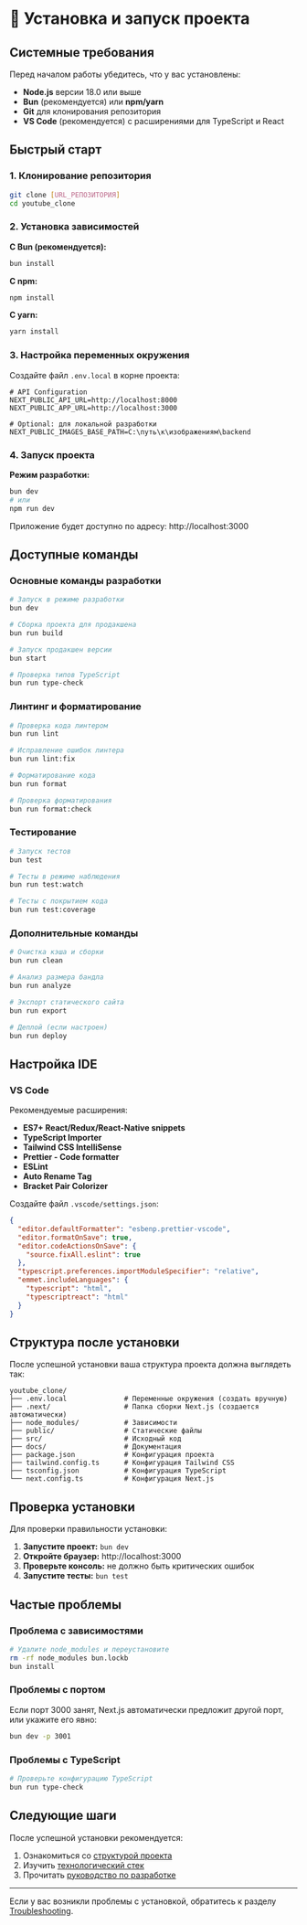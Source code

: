 # 🚀 Установка и запуск проекта

## Системные требования

Перед началом работы убедитесь, что у вас установлены:

- **Node.js** версии 18.0 или выше
- **Bun** (рекомендуется) или **npm/yarn**
- **Git** для клонирования репозитория
- **VS Code** (рекомендуется) с расширениями для TypeScript и React

## Быстрый старт

### 1. Клонирование репозитория

```bash
git clone [URL_РЕПОЗИТОРИЯ]
cd youtube_clone
```

### 2. Установка зависимостей

**С Bun (рекомендуется):**
```bash
bun install
```

**С npm:**
```bash
npm install
```

**С yarn:**
```bash
yarn install
```

### 3. Настройка переменных окружения

Создайте файл `.env.local` в корне проекта:

```env
# API Configuration
NEXT_PUBLIC_API_URL=http://localhost:8000
NEXT_PUBLIC_APP_URL=http://localhost:3000

# Optional: для локальной разработки
NEXT_PUBLIC_IMAGES_BASE_PATH=C:\путь\к\изображениям\backend
```

### 4. Запуск проекта

**Режим разработки:**
```bash
bun dev
# или
npm run dev
```

Приложение будет доступно по адресу: http://localhost:3000

## Доступные команды

### Основные команды разработки

```bash
# Запуск в режиме разработки
bun dev

# Сборка проекта для продакшена
bun run build

# Запуск продакшен версии
bun start

# Проверка типов TypeScript
bun run type-check
```

### Линтинг и форматирование

```bash
# Проверка кода линтером
bun run lint

# Исправление ошибок линтера
bun run lint:fix

# Форматирование кода
bun run format

# Проверка форматирования
bun run format:check
```

### Тестирование

```bash
# Запуск тестов
bun test

# Тесты в режиме наблюдения
bun run test:watch

# Тесты с покрытием кода
bun run test:coverage
```

### Дополнительные команды

```bash
# Очистка кэша и сборки
bun run clean

# Анализ размера бандла
bun run analyze

# Экспорт статического сайта
bun run export

# Деплой (если настроен)
bun run deploy
```

## Настройка IDE

### VS Code

Рекомендуемые расширения:
- **ES7+ React/Redux/React-Native snippets**
- **TypeScript Importer**
- **Tailwind CSS IntelliSense**
- **Prettier - Code formatter**
- **ESLint**
- **Auto Rename Tag**
- **Bracket Pair Colorizer**

Создайте файл `.vscode/settings.json`:

```json
{
  "editor.defaultFormatter": "esbenp.prettier-vscode",
  "editor.formatOnSave": true,
  "editor.codeActionsOnSave": {
    "source.fixAll.eslint": true
  },
  "typescript.preferences.importModuleSpecifier": "relative",
  "emmet.includeLanguages": {
    "typescript": "html",
    "typescriptreact": "html"
  }
}
```

## Структура после установки

После успешной установки ваша структура проекта должна выглядеть так:

```
youtube_clone/
├── .env.local              # Переменные окружения (создать вручную)
├── .next/                  # Папка сборки Next.js (создается автоматически)
├── node_modules/           # Зависимости
├── public/                 # Статические файлы
├── src/                    # Исходный код
├── docs/                   # Документация
├── package.json            # Конфигурация проекта
├── tailwind.config.ts      # Конфигурация Tailwind CSS
├── tsconfig.json           # Конфигурация TypeScript
└── next.config.ts          # Конфигурация Next.js
```

## Проверка установки

Для проверки правильности установки:

1. **Запустите проект:** `bun dev`
2. **Откройте браузер:** http://localhost:3000
3. **Проверьте консоль:** не должно быть критических ошибок
4. **Запустите тесты:** `bun test`

## Частые проблемы

### Проблема с зависимостями

```bash
# Удалите node_modules и переустановите
rm -rf node_modules bun.lockb
bun install
```

### Проблемы с портом

Если порт 3000 занят, Next.js автоматически предложит другой порт, или укажите его явно:

```bash
bun dev -p 3001
```

### Проблемы с TypeScript

```bash
# Проверьте конфигурацию TypeScript
bun run type-check
```

## Следующие шаги

После успешной установки рекомендуется:

1. Ознакомиться со [структурой проекта](./project-structure.md)
2. Изучить [технологический стек](./tech-stack.md)
3. Прочитать [руководство по разработке](./development-guide.md)

---

Если у вас возникли проблемы с установкой, обратитесь к разделу [Troubleshooting](./troubleshooting.md).
